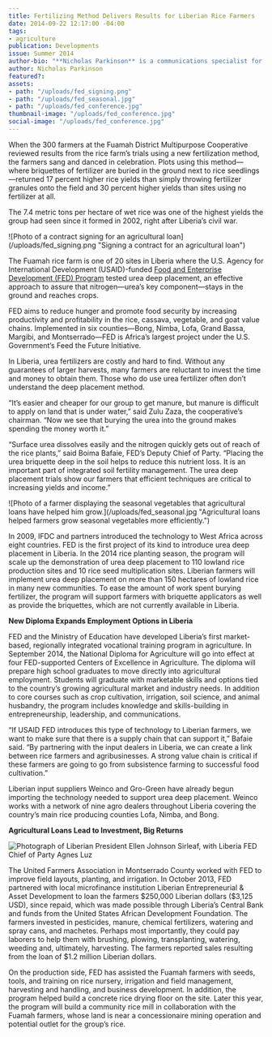 ```yaml
---
title: Fertilizing Method Delivers Results for Liberian Rice Farmers
date: 2014-09-22 12:17:00 -04:00
tags:
- agriculture
publication: Developments
issue: Summer 2014
author-bio: "**Nicholas Parkinson** is a communications specialist for Liberia FED."
author: Nicholas Parkinson
featured?: 
assets:
- path: "/uploads/fed_signing.png"
- path: "/uploads/fed_seasonal.jpg"
- path: "/uploads/fed_conference.jpg"
thumbnail-image: "/uploads/fed_conference.jpg"
social-image: "/uploads/fed_conference.jpg"
---
```


<p>When the 300 farmers at the Fuamah District Multipurpose Cooperative reviewed results from the rice farm’s trials using a new fertilization method, the farmers sang and danced in celebration. Plots using this method—where briquettes of fertilizer are buried in the ground next to rice seedlings—returned 17 percent higher rice yields than simply throwing fertilizer granules onto the field and 30 percent higher yields than sites using no fertilizer at all.</p>



<p>The 7.4 metric tons per hectare of wet rice was one of the highest yields the group had seen since it formed in 2002, right after Liberia’s civil war.</p>
![Photo of a contract signing for an agricultural loan](/uploads/fed_signing.png "Signing a contract for an agricultural loan") 
<p>The Fuamah rice farm is one of 20 sites in Liberia where the U.S. Agency for International Development (USAID)-funded <a href="http://dai.com/our-work/projects/liberia—food-and-enterprise-development-program-fed">Food and Enterprise Development (FED) Program</a> tested urea deep placement, an effective approach to assure that nitrogen—urea’s key component—stays in the ground and reaches crops.</p>
<p>FED aims to reduce hunger and promote food security by increasing productivity and profitability in the rice, cassava, vegetable, and goat value chains. Implemented in six counties—Bong, Nimba, Lofa, Grand Bassa, Margibi, and Montserrado—FED is Africa’s largest project under the U.S. Government’s Feed the Future Initiative.</p>
<p>In Liberia, urea fertilizers are costly and hard to find. Without any guarantees of larger harvests, many farmers are reluctant to invest the time and money to obtain them. Those who do use urea fertilizer often don’t understand the deep placement method.</p>
<p>“It’s easier and cheaper for our group to get manure, but manure is difficult to apply on land that is under water,” said Zulu Zaza, the cooperative’s chairman. “Now we see that burying the urea into the ground makes spending the money worth it.”</p>
<p>“Surface urea dissolves easily and the nitrogen quickly gets out of reach of the rice plants,” said Boima Bafaie, FED’s Deputy Chief of Party. “Placing the urea briquette deep in the soil helps to reduce this nutrient loss. It is an important part of integrated soil fertility management. The urea deep placement trials show our farmers that efficient techniques are critical to increasing yields and income.”</p>
![Photo of a farmer displaying the seasonal vegetables that agricultural loans have helped him grow.](/uploads/fed_seasonal.jpg "Agricultural loans helped farmers grow seasonal vegetables more efficiently.") 
<p>In 2009, IFDC and partners introduced the technology to West Africa across eight countries. FED is the first project of its kind to introduce urea deep placement in Liberia. In the 2014 rice planting season, the program will scale up the demonstration of urea deep placement to 110 lowland rice production sites and 10 rice seed multiplication sites. Liberian farmers will implement urea deep placement on more than 150 hectares of lowland rice in many new communities. To ease the amount of work spent burying fertilizer, the program will support farmers with briquette applicators as well as provide the briquettes, which are not currently available in Liberia.</p>
<aside>
  <p><strong>New Diploma Expands Employment Options in Liberia</strong></p>
  <p>FED and the Ministry of Education have developed Liberia’s first market-based, regionally integrated vocational training program in agriculture. In September 2014, the National Diploma for Agriculture will go into effect at four FED-supported Centers of Excellence in Agriculture. The diploma will prepare high school graduates to move directly into agricultural employment. Students will graduate with marketable skills and options tied to the country’s growing agricultural market and industry needs. In addition to core courses such as crop cultivation, irrigation, soil science, and animal husbandry, the program includes knowledge and skills-building in entrepreneurship, leadership, and communications.</p>
</aside>
<p>“If USAID FED introduces this type of technology to Liberian farmers, we want to make sure that there is a supply chain that can support it,” Bafaie said. “By partnering with the input dealers in Liberia, we can create a link between rice farmers and agribusinesses. A strong value chain is critical if these farmers are going to go from subsistence farming to successful food cultivation.”</p>
<p>Liberian input suppliers Weinco and Gro-Green have already begun importing the technology needed to support urea deep placement. Weinco works with a network of nine agro dealers throughout Liberia covering the country’s main rice producing counties Lofa, Nimba, and Bong.</p>
<aside>
  <p><strong>Agricultural Loans Lead to Investment, Big Returns</strong></p>
<p><img src="/uploads/fed_conference.jpg" alt="Photograph of Liberian President Ellen Johnson Sirleaf, with Liberia FED Chief of Party Agnes Luz" title="Liberia President Ellen Johnson Sirleaf, right, with Liberia FED Chief of Party Agnes Luz at the Second Micro, Small and Medium Enterprises Conference"></p>
<p>The United Farmers Association in Montserrado County worked with FED to improve field layouts, planting, and irrigation. In October 2013, FED partnered with local microfinance institution Liberian Entrepreneurial &amp; Asset Development to loan the farmers $250,000 Liberian dollars ($3,125 USD), since repaid, which was made possible through Liberia’s Central Bank and funds from the United States African Development Foundation. The farmers invested in pesticides, manure, chemical fertilizers, watering and spray cans, and machetes. Perhaps most importantly, they could pay laborers to help them with brushing, plowing, transplanting, watering, weeding and, ultimately, harvesting. The farmers reported sales resulting from the loan of $1.2 million Liberian dollars.</p>
</aside>
<p>On the production side, FED has assisted the Fuamah farmers with seeds, tools, and training on rice nursery, irrigation and field management, harvesting and handling, and business development. In addition, the program helped build a concrete rice drying floor on the site. Later this year, the program will build a community rice mill in collaboration with the Fuamah farmers, whose land is near a concessionaire mining operation and potential outlet for the group’s rice.</p>
